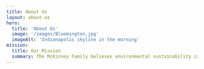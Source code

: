 ```yaml
---
title: About Us
layout: about-us
hero:
  title: 'About Us'
  image: '/images/Bloomington.jpg'
  imageAlt: 'Indianapolis skyline in the morning'
mission:
  title: Our Mission
  summary: The McKinney Family believes environmental sustainability is the key to the future of Indiana. Therefore, the McKinney Family Foundation (MFF) is committed to building an environmentally sustainable future for every Hoosier.  Through strategic partnerships, MFF advocates for environmental justice, seeks to conserve natural resources, and empower Indiana communities to live in a healthier, more prosperous, and more sustainable manner.
---
```

